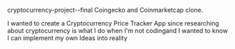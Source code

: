 cryptocurrency-project--final
Coingecko and Coinmarketcap clone.

I wanted to create a Cryptocurrency Price Tracker App since researching about cryptocurrency is what I do when I'm not codingand I wanted to know I can implement my own Ideas into reality

